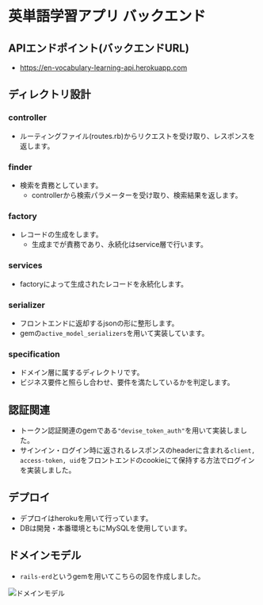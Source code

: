 # 英単語学習アプリ バックエンド

## APIエンドポイント(バックエンドURL)
- https://en-vocabulary-learning-api.herokuapp.com

## ディレクトリ設計
### controller
- ルーティングファイル(routes.rb)からリクエストを受け取り、レスポンスを返します。

### finder
- 検索を責務としています。
  - controllerから検索パラメーターを受け取り、検索結果を返します。

### factory
- レコードの生成をします。
  - 生成までが責務であり、永続化はservice層で行います。

### services
- factoryによって生成されたレコードを永続化します。

### serializer
- フロントエンドに返却するjsonの形に整形します。
- gemの`active_model_serializers`を用いて実装しています。

### specification
- ドメイン層に属するディレクトリです。
- ビジネス要件と照らし合わせ、要件を満たしているかを判定します。

## 認証関連
- トークン認証関連のgemである`"devise_token_auth"`を用いて実装しました。
- サインイン・ログイン時に返されるレスポンスのheaderに含まれる`client, access-token, uid`をフロントエンドのcookieにて保持する方法でログインを実装しました。

## デプロイ
- デプロイはherokuを用いて行っています。
- DBは開発・本番環境ともにMySQLを使用しています。

## ドメインモデル
- `rails-erd`というgemを用いてこちらの図を作成しました。

![ドメインモデル](https://user-images.githubusercontent.com/56663358/174021777-36e6dc60-82c1-400f-b6db-737e22533bcc.png)

